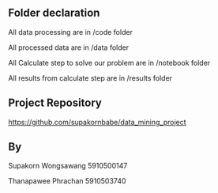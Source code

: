 ## Folder declaration

All data processing are in /code folder

All processed data are in /data folder

All Calculate step to solve our problem are in /notebook folder

All results from calculate step are in /results folder

## Project Repository

https://github.com/supakornbabe/data_mining_project

## By

Supakorn Wongsawang 5910500147

Thanapawee Phrachan 5910503740
